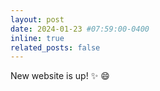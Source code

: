 ```yaml
---
layout: post
date: 2024-01-23 #07:59:00-0400
inline: true
related_posts: false
---
```


New website is up! :sparkles: :smile:
